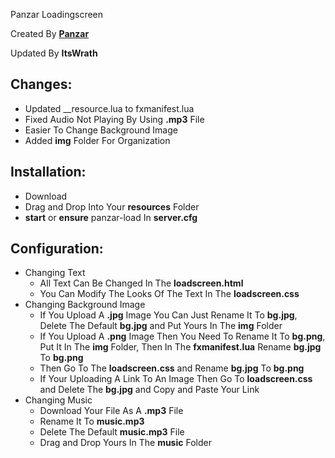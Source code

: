 Panzar Loadingscreen

Created By [**Panzar**](https://github.com/paanzar)

Updated By **ItsWrath**

## Changes: 
- Updated __resource.lua to fxmanifest.lua
- Fixed Audio Not Playing By Using **.mp3** File
- Easier To Change Background Image
- Added **img** Folder For Organization

## Installation: 
- Download
- Drag and Drop Into Your **resources** Folder
- **start** or **ensure** panzar-load In **server.cfg**

## Configuration:
- Changing Text 
  - All Text Can Be Changed In The **loadscreen.html**
   - You Can Modify The Looks Of The Text In The **loadscreen.css**
- Changing Background Image
  - If You Upload A **.jpg** Image You Can Just Rename It To **bg.jpg**, Delete The Default **bg.jpg** and Put Yours In The **img** Folder
   - If You Upload A **.png** Image Then You Need To Rename It To **bg.png**, Put It In The **img** Folder, Then In The **fxmanifest.lua** Rename **bg.jpg** To **bg.png**
    - Then Go To The **loadscreen.css** and Rename **bg.jpg** To **bg.png**
     - If Your Uploading A Link To An Image Then Go To **loadscreen.css** and Delete The **bg.jpg** and Copy and Paste Your Link
- Changing Music
  - Download Your File As A **.mp3** File
   - Rename It To **music.mp3** 
    - Delete The Default **music.mp3** File 
     - Drag and Drop Yours In The **music** Folder 
